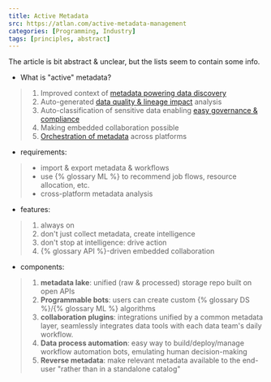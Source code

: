 ```yaml
---
title: Active Metadata
src: https://atlan.com/active-metadata-management
categories: [Programming, Industry]
tags: [principles, abstract]
---
```


The article is bit abstract & unclear, but the lists seem to contain some info.

- What is "active" metadata?
> 1. Improved context of [metadata powering data discovery](https://atlan.com/platform/data-catalog)
> 2. Auto-generated [data quality & lineage impact](https://atlan.com/platform/data-lineage-governance) analysis
> 3. Auto-classification of sensitive data enabling [easy governance & compliance](https://atlan.com/platform/data-lineage-governance)
> 4. Making embedded collaboration possible
> 5. [Orchestration of metadata](https://atlan.com/data-orchestration-101) across platforms
- requirements:
> - import & export metadata & workflows
> - use {% glossary ML %} to recommend job flows, resource allocation, etc.
> - cross-platform metadata analysis
- features:
> 1. always on
> 2. don't just collect metadata, create intelligence
> 3. don't stop at intelligence: drive action
> 4. {% glossary API %}-driven embedded collaboration
- components:
> 1. **metadata lake**: unified (raw & processed) storage repo built on open APIs
> 2. **Programmable bots**: users can create custom {% glossary DS %}/{% glossary ML %} algorithms
> 3. **collaboration plugins**: integrations unified by a common metadata layer, seamlessly integrates data tools with each data team's daily workflow.
> 4. **Data process automation**: easy way to build/deploy/manage workflow automation bots, emulating human decision-making
> 5. **Reverse metadata**: make relevant metadata available to the end-user "rather than in a standalone catalog"
